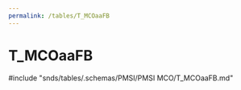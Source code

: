 ```yaml
---
permalink: /tables/T_MCOaaFB
---
```

# T\_MCOaaFB
<!-- SPDX-License-Identifier: MPL-2.0 -->

<!-- ATTENTION : Ne pas supprimer ou modifier la ligne ci-dessous -->
#include "snds/tables/.schemas/PMSI/PMSI MCO/T_MCOaaFB.md"
<!-- ATTENTION : Ne pas supprimer ou modifier la ligne ci-dessus -->
